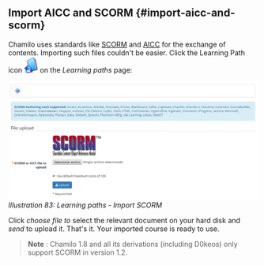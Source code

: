 ## Import AICC and SCORM {#import-aicc-and-scorm}

Chamilo uses standards like [SCORM](http://fr.wikipedia.org/wiki/Sharable_Content_Object_Reference_Model) and [AICC](http://fr.wikipedia.org/wiki/Aviation_Industry_CBT_Committee) for the exchange of contents. Importing such files couldn&#039;t be easier. Click the Learning Path icon ![](../assets/graphics34.png)on the _Learning paths_ page:

![](../assets/graphics35.png)*Illustration 83: Learning paths - Import SCORM*

Click _choose file to_ select the relevant document on your hard disk and _send_ to upload it. That&#039;s it. Your imported course is ready to use.

> **Note** : Chamilo 1.8 and all its derivations (including D0keos) only support SCORM in version 1.2.